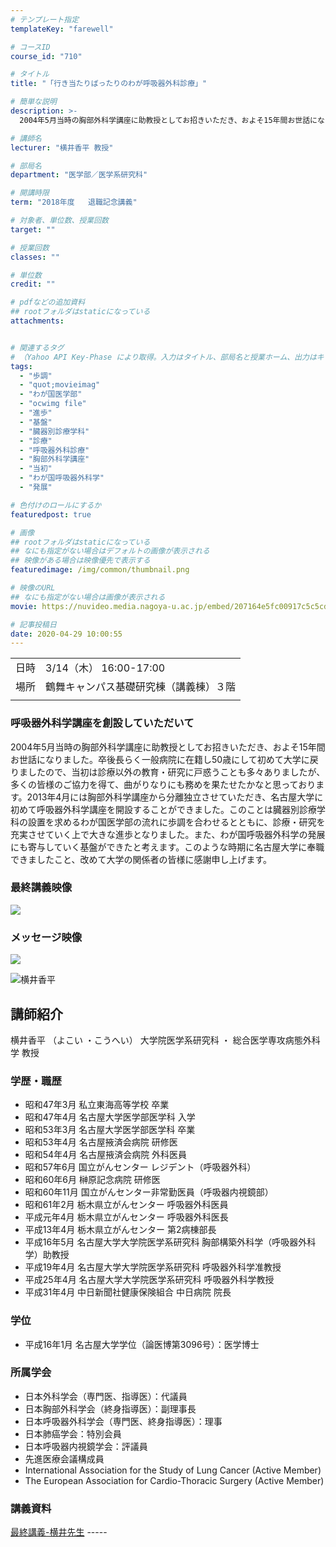 ```yaml
---
# テンプレート指定
templateKey: "farewell"

# コースID
course_id: "710"

# タイトル
title: "「行き当たりばったりのわが呼吸器外科診療」"

# 簡単な説明
description: >-
  2004年5月当時の胸部外科学講座に助教授としてお招きいただき、およそ15年間お世話になりました。卒後長らく一般病院に在籍し50歳にして初めて大学に戻りましたので、当初は診療以外の教育・研究に戸惑うことも多々ありましたが、多くの皆様のご協力を得て、曲がりなりにも務めを果たせたかなと思っております。2013年4月には胸部外科学講座から分離独立させていただき、名古屋大学に初めて呼吸器外科学講座 ....

# 講師名
lecturer: "横井香平 教授"

# 部局名
department: "医学部／医学系研究科"

# 開講時限
term: "2018年度	退職記念講義"

# 対象者、単位数、授業回数
target: ""

# 授業回数
classes: ""

# 単位数
credit: ""

# pdfなどの追加資料
## rootフォルダはstaticになっている
attachments:


# 関連するタグ
# （Yahoo API Key-Phase により取得。入力はタイトル、部局名と授業ホーム、出力はキーフレーズ（tags））
tags:
  - "歩調"
  - "quot;movieimag"
  - "わが国医学部"
  - "ocwimg file"
  - "進歩"
  - "基盤"
  - "臓器別診療学科"
  - "診療"
  - "呼吸器外科診療"
  - "胸部外科学講座"
  - "当初"
  - "わが国呼吸器外科学"
  - "発展"

# 色付けのロールにするか
featuredpost: true

# 画像
## rootフォルダはstaticになっている
## なにも指定がない場合はデフォルトの画像が表示される
## 映像がある場合は映像優先で表示する
featuredimage: /img/common/thumbnail.png

# 映像のURL
## なにも指定がない場合は画像が表示される
movie: https://nuvideo.media.nagoya-u.ac.jp/embed/207164e5fc00917c5c5cd6cdc168c4a38f672f07

# 記事投稿日
date: 2020-04-29 10:00:55
---
```


|   |   |
|---|---|
| 日時 | 3/14（木）  16:00-17:00 |
| 場所 | 鶴舞キャンパス基礎研究棟（講義棟）３階 |
|   |   |


### 呼吸器外科学講座を創設していただいて



2004年5月当時の胸部外科学講座に助教授としてお招きいただき、およそ15年間お世話になりました。卒後長らく一般病院に在籍し50歳にして初めて大学に戻りましたので、当初は診療以外の教育・研究に戸惑うことも多々ありましたが、多くの皆様のご協力を得て、曲がりなりにも務めを果たせたかなと思っております。2013年4月には胸部外科学講座から分離独立させていただき、名古屋大学に初めて呼吸器外科学講座を開設することができました。このことは臓器別診療学科の設置を求めるわが国医学部の流れに歩調を合わせるとともに、診療・研究を充実させていく上で大きな進歩となりました。また、わが国呼吸器外科学の発展にも寄与していく基盤ができたと考えます。このような時期に名古屋大学に奉職できましたこと、改めて大学の関係者の皆様に感謝申し上げます。


### 最終講義映像

![](https://ocw.nagoya-u.jp/files/710/movieimage1.png) 
### メッセージ映像
![](https://ocw.nagoya-u.jp/files/710/movieimage2.png) 

![横井香平](https://ocw.nagoya-u.jp/files/710/kouhei_yokoi_2.jpg) 
## 講師紹介

横井香平 （よこい ・こうへい） 大学院医学系研究科 ・ 総合医学専攻病態外科学 教授

### 学歴・職歴

* 昭和47年3月 私立東海高等学校 卒業
* 昭和47年4月 名古屋大学医学部医学科 入学
* 昭和53年3月 名古屋大学医学部医学科 卒業
* 昭和53年4月 名古屋掖済会病院 研修医
* 昭和54年4月 名古屋掖済会病院 外科医員
* 昭和57年6月 国立がんセンター レジデント（呼吸器外科）
* 昭和60年6月 榊原記念病院 研修医
* 昭和60年11月 国立がんセンター非常勤医員（呼吸器内視鏡部）
* 昭和61年2月 栃木県立がんセンター 呼吸器外科医員
* 平成元年4月 栃木県立がんセンター 呼吸器外科医長
* 平成13年4月 栃木県立がんセンター 第2病棟部長
* 平成16年5月 名古屋大学大学院医学系研究科 胸部構築外科学（呼吸器外科学）助教授
* 平成19年4月 名古屋大学大学院医学系研究科 呼吸器外科学准教授
* 平成25年4月 名古屋大学大学院医学系研究科 呼吸器外科学教授
* 平成31年4月 中日新聞社健康保険組合 中日病院 院長
### 学位

* 平成16年1月 名古屋大学学位（論医博第3096号）：医学博士
### 所属学会

* 日本外科学会（専門医、指導医）：代議員
* 日本胸部外科学会（終身指導医）：副理事長
* 日本呼吸器外科学会（専門医、終身指導医）：理事
* 日本肺癌学会：特別会員
* 日本呼吸器内視鏡学会：評議員
* 先進医療会議構成員
* International Association for the Study of Lung Cancer (Active Member)
* The European Association for Cardio-Thoracic Surgery (Active Member)


### 講義資料

[最終講義-横井先生](https://ocw.nagoya-u.jp/files/710/kouhei_yokoi_document.pdf) -----